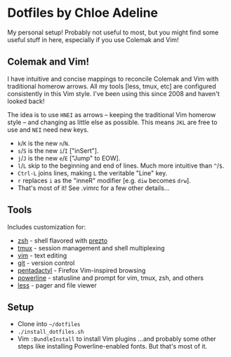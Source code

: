 Dotfiles by Chloe Adeline
=========================
My personal setup! Probably not useful to most, but you might find some useful stuff in here,
especially if you use Colemak and Vim!

Colemak and Vim!
----------------
I have intuitive and concise mappings to reconcile Colemak and Vim with traditional homerow arrows.
All my tools [less, tmux, etc] are configured consistently in this Vim style. I've been using this
since 2008 and haven't looked back!

The idea is to use `HNEI` as arrows – keeping the traditional Vim homerow style – and changing as
little else as possible. This means `JKL` are free to use and `NEI` need new keys.
- `k`/`K` is the new `n`/`N`.
- `s`/`S` is the new `i`/`I` ["inSert"].
- `j`/`J` is the new `e`/`E` ["Jump" to EOW].
- `l`/`L` skip to the beginning and end of lines. Much more intuitive than `^`/`$`.
- `Ctrl-L` joins lines, making `L` the veritable "Line" key.
- `r` replaces `i` as the "inneR" modifier [e.g. `diw` becomes `drw`].
- That's most of it! See .vimrc for a few other details...

Tools
-----
Includes customization for:
- [zsh](http://www.zsh.org/) - shell flavored with [prezto](https://github.com/sorin-ionescu/prezto)
- [tmux](http://tmux.sourceforge.net/) - session management and shell multiplexing
- [vim](http://www.vim.org/) - text editing
- [git](http://git-scm.com/) - version control
- [pentadactyl](http://5digits.org/pentadactyl/) - Firefox Vim-inspired browsing
- [powerline](https://github.com/Lokaltog/powerline) - statusline and prompt for vim, tmux, zsh, and
  others
- [less](http://www.greenwoodsoftware.com/less/) - pager and file viewer

Setup
-----
- Clone into `~/dotfiles`
- `./install_dotfiles.sh`
- Vim `:BundleInstall` to install Vim plugins
...and probably some other steps like installing Powerline-enabled fonts. But that's most of it.
